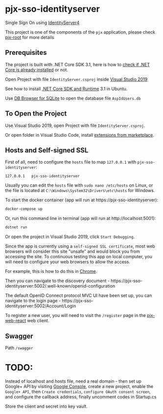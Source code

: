 # pjx-sso-identityserver

Single Sign On using [IdentityServer4](https://identityserver4.readthedocs.io/)

This project is one of the components of the `pjx` application, please check [pjx-root](https://github.com/mikelau13/pjx-root) for more details

## Prerequisites

The project is built with .NET Core SDK 3.1, here is how to [check if .NET Core is already installed](https://docs.microsoft.com/en-us/dotnet/core/install/how-to-detect-installed-versions?pivots=os-windows) or not.

Open Project with file `IdentityServer.csproj` inside [Visual Studio 2019](https://visualstudio.microsoft.com/vs/older-downloads/)

See how to install [.NET Core SDK and Runtime](https://docs.microsoft.com/en-us/dotnet/core/install/linux-ubuntu) 3.1 in Ubuntu.

Use [DB Browser for SQLite](https://sqlitebrowser.org/) to open the database file `AspIdUsers.db`


## To Open the Project

Use Visual Studio 2019, open Project with file `IdentityServer.csproj`.

Or open folder in Visual Studio Code, install [extensions from marketplace](https://code.visualstudio.com/docs/languages/csharp).

## Hosts and Self-signed SSL

First of all, need to configure the `hosts` file to map `127.0.0.1` with `pjx-sso-identityserver`:
```
127.0.0.1   pjx-sso-identityserver
```

Usually you can edit the `hosts` file with `sudo nano /etc/hosts` on Linux, or the file is located at `C:\Windows\System32\Drivers\etc\hosts` for Windows.

To start the docker container (app will run at https://pjx-sso-identityserver):

```bash
docker-compose up
```

Or, run this command line in terminal  (app will run at http://localhost:5001):

```bash
dotnet run
```

Or open the project in Visual Studio 2019, click `Start Debugging`.

Since the app is currently using a `self-signed SSL certificate`, most web browsers will consider this site "unsafe" and would block you from accessing the site. To continuous testing this app on local computer, you will need to configure your web browsers to allow the access.

For example, this is how to do this in [Chrome](https://support.google.com/chrome/answer/99020?co=GENIE.Platform%3DDesktop&hl=en).

Then you can navigate to the discovery document - https://pjx-sso-identityserver:5002/.well-known/openid-configuration

The default OpenID Connect protocol MVC UI have been set up, you can navigate to the login page - https://pjx-sso-identityserver:5002/Account/Login

To register a new user, you will need to visit the `/register` page in the [pjx-web-react](https://github.com/mikelau13/pjx-web-react) web client.


## Swagger

Path `/swagger`


# TODO: 

Instead of localhost and hosts file, need a real domain - then set up Google+ API by visiting [Google Console](https://console.developers.google.com/), create a new project, enable the `Google+ API`, then `Create credentials`, `configure OAuth consent screen`, and configure the callback address, finally uncomment codes in Startup.cs

Store the client and secret into key vault.
